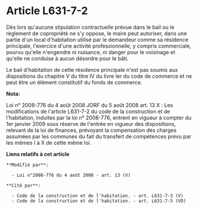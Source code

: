 # Article L631-7-2

Dès lors qu'aucune stipulation contractuelle prévue dans le bail ou le règlement de copropriété ne s'y oppose, le maire peut
autoriser, dans une partie d'un local d'habitation utilisé par le demandeur comme sa résidence principale, l'exercice d'une
activité professionnelle, y compris commerciale, pourvu qu'elle n'engendre ni nuisance, ni danger pour le voisinage et
qu'elle ne conduise à aucun désordre pour le bâti. 

Le bail d'habitation de cette résidence principale n'est pas soumis aux dispositions du chapitre V du titre IV du livre Ier
du code de commerce et ne peut être un élément constitutif du fonds de commerce.

**Nota:**

Loi n° 2008-776 du 4 août 2008 JORF du 5 août 2008 art. 13 X : Les modifications de l'article L631-7-2 du code de la
construction et de l'habitation, induites par la loi n° 2008-776, entrent en vigueur à compter du 1er janvier 2009 sous
réserve de l'entrée en vigueur des dispositions, relevant de la loi de finances, prévoyant la compensation des charges
assumées par les communes du fait du transfert de compétences prévu par les mêmes I à X de cette même loi.

**Liens relatifs à cet article**

	**Modifié par**:

	  - Loi n°2008-776 du 4 août 2008 - art. 13 (V)

	**Cité par**:

	  - Code de la construction et de l'habitation. - art. L631-7-3 (V)
	  - Code de la construction et de l'habitation. - art. L631-7-5 (VD)

